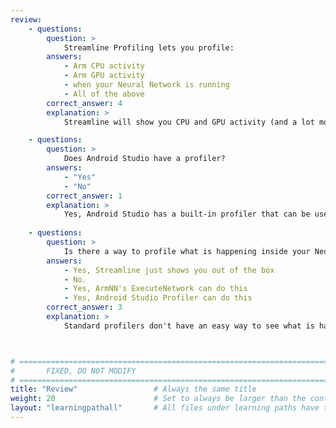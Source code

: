 ```yaml
---
review:
    - questions:
        question: >
            Streamline Profiling lets you profile:
        answers:
            - Arm CPU activity
            - Arm GPU activity
            - when your Neural Network is running
            - All of the above
        correct_answer: 4                    
        explanation: >
            Streamline will show you CPU and GPU activity (and a lot more counters!), and if Custom Activity Maps are used, you can see when your Neural Network and other parts of your application are running.

    - questions:
        question: >
            Does Android Studio have a profiler?
        answers:
            - "Yes"
            - "No"
        correct_answer: 1                   
        explanation: >
            Yes, Android Studio has a built-in profiler that can be used to monitor the memory usage of your app among other things
               
    - questions:
        question: >
            Is there a way to profile what is happening inside your Neural Network?
        answers:
            - Yes, Streamline just shows you out of the box
            - No.
            - Yes, ArmNN's ExecuteNetwork can do this
            - Yes, Android Studio Profiler can do this
        correct_answer: 3          
        explanation: >
            Standard profilers don't have an easy way to see what is happening inside an ML framework to see a model running inside it. ArmNN's ExecuteNetwork can do this for TensorFlow Lite models, and ExecuTorch has tools that can do this for PyTorch models.



# ================================================================================
#       FIXED, DO NOT MODIFY
# ================================================================================
title: "Review"                 # Always the same title
weight: 20                      # Set to always be larger than the content in this path
layout: "learningpathall"       # All files under learning paths have this same wrapper
---
```


